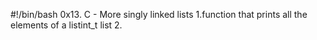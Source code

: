 #!/bin/bash
0x13. C - More singly linked lists
1.function that prints all the elements of a listint_t list
2.
